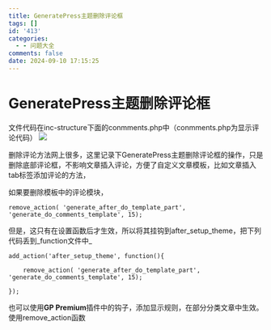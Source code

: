 ```yaml
---
title: GeneratePress主题删除评论框
tags: []
id: '413'
categories:
  - - 问题大全
comments: false
date: 2024-09-10 17:15:25
---
```


# GeneratePress主题删除评论框

文件代码在inc-structure下面的conmments.php中（conmments.php为显示评论代码） ![](http://www.smalljia.site/wp-content/uploads/2024/09/微信截图_20240910171500.jpg)

删除评论方法网上很多，这里记录下GeneratePress主题删除评论框的操作，只是删除底部评论框，不影响文章插入评论，方便了自定义文章模板，比如文章插入tab标签添加评论的方法，

如果要删除模板中的评论模块，

```
remove_action( 'generate_after_do_template_part', 'generate_do_comments_template', 15); 
```

但是，这只有在设置函数后才生效，所以将其挂钩到after\_setup\_theme，把下列代码丢到_function文件中_

```
add_action('after_setup_theme', function(){

    remove_action( 'generate_after_do_template_part', 'generate_do_comments_template', 15);

});
```

也可以使用**GP Premium**插件中的钩子，添加显示规则，在部分分类文章中生效。使用remove\_action函数

<?php `remove_action( 'generate_after_do_template_part', 'generate_do_comments_template', 15); ` ?>